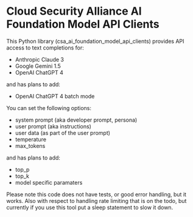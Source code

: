 # Cloud Security Alliance AI Foundation Model API Clients

This Python library (csa_ai_foundation_model_api_clients) provides API access to text completions for:

* Anthropic Claude 3
* Google Gemini 1.5
* OpenAI ChatGPT 4

and has plans to add:

* OpenAI ChatGPT 4 batch mode

You can set the following options:

* system prompt (aka developer prompt, persona)
* user prompt (aka instructions)
* user data (as part of the user prompt)
* temperature
* max_tokens

and has plans to add:

* top_p
* top_k
* model specific paramaters

Please note this code does not have tests, or good error handling, but it works. Also with respect to handling rate
limiting that is on the todo, but currently if you use this tool put a sleep statement to slow it down.
